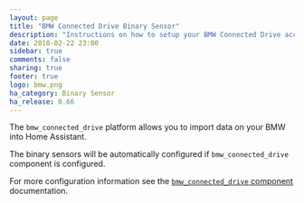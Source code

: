 ```yaml
---
layout: page
title: "BMW Connected Drive Binary Sensor"
description: "Instructions on how to setup your BMW Connected Drive account with Home Assistant."
date: 2018-02-22 23:00
sidebar: true
comments: false
sharing: true
footer: true
logo: bmw.png
ha_category: Binary Sensor
ha_release: 0.66
---
```



The `bmw_connected_drive` platform allows you to import data on your BMW into Home Assistant.

The binary sensors will be automatically configured if `bmw_connected_drive` component is configured.

For more configuration information see the [`bmw_connected_drive` component](/components/bmw_connected_drive/) documentation.
